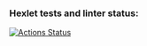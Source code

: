 ### Hexlet tests and linter status:
[![Actions Status](https://github.com/DARIAkuch/python-project-49/actions/workflows/hexlet-check.yml/badge.svg)](https://github.com/DARIAkuch/python-project-49/actions)